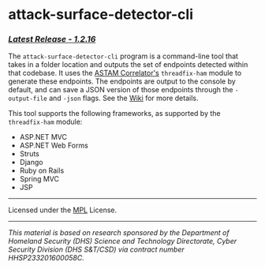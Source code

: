 # attack-surface-detector-cli

### _[Latest Release - 1.2.16](https://github.com/secdec/attack-surface-detector-cli/releases/tag/v1.2.16)_

The `attack-surface-detector-cli` program is a command-line tool that takes in a folder location and outputs the set of endpoints detected within that codebase. It uses the [ASTAM Correlator's](https://github.com/secdec/astam-correlator) `threadfix-ham` module to generate these endpoints. The endpoints are output to the console by default, and can save a JSON version of those endpoints through the `-output-file` and `-json` flags. See the [Wiki](https://github.com/secdec/attack-surface-detector-cli/wiki/Usage,-Parameters,-and-Output) for more details.

This tool supports the following frameworks, as supported by the `threadfix-ham` module:

- ASP.NET MVC
- ASP.NET Web Forms
- Struts
- Django
- Ruby on Rails
- Spring MVC
- JSP

---

Licensed under the [MPL](https://github.com/secdec/attack-surface-detector-cli/blob/master/LICENSE.md) License.

---

_This material is based on research sponsored by the Department of Homeland Security (DHS) Science and Technology Directorate, Cyber Security Division (DHS S&T/CSD) via contract number HHSP233201600058C._

